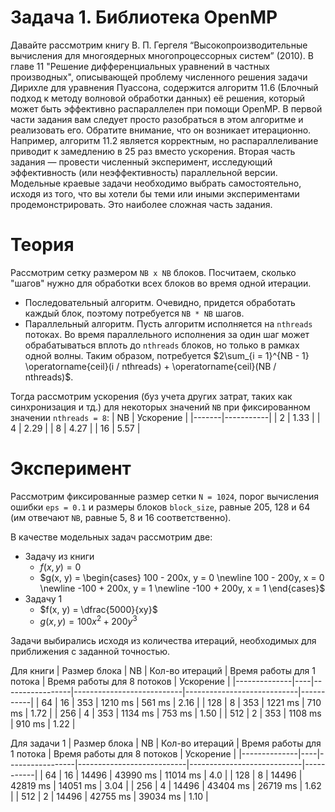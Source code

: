 # Задача 1. Библиотека OpenMP

Давайте рассмотрим книгу В. П. Гергеля “Высокопроизводительные вычисления для
многоядерных многопроцессорных систем” (2010). В главе 11 "Решение
дифференциальных уравнений в частных производных", описывающей проблему
численного решения задачи Дирихле для уравнения Пуассона, содержится алгоритм
11.6 (Блочный подход к методу волновой обработки данных) её решения, который
может быть эффективно распараллелен при помощи OpenMP.
В первой части задания вам следует просто разобраться в этом алгоритме и
реализовать его. Обратите внимание, что он возникает итерационно. Например,
алгоритм 11.2 является корректным, но распараллеливание приводит к замедлению в
25 раз вместо ускорения.
Вторая часть задания — провести численный эксперимент, исследующий
эффективность (или неэффективность) параллельной версии. Модельные краевые
задачи необходимо выбрать самостоятельно, исходя из того, что вы хотели бы теми
или иными экспериментами продемонстрировать. Это наиболее сложная часть
задания.

# Теория
Рассмотрим сетку размером `NB x NB` блоков. Посчитаем, сколько "шагов" нужно для обработки всех блоков во время одной итерации.
* Последовательный алгоритм. Очевидно, придется обработать каждый блок, поэтому потребуется `NB * NB` шагов.
* Параллельный алгоритм. Пусть алгоритм исполняется на `nthreads` потоках. Во время параллельного исполнения за один шаг может обрабатываться вплоть до `nthreads` блоков, но только в рамках одной волны. Таким образом, потребуется $2\sum_{i = 1}^{NB - 1} \operatorname{ceil}(i / nthreads) + \operatorname{ceil}(NB / nthreads)$.

Тогда рассмотрим ускорения (буз учета других затрат, таких как синхронизация и тд.) для некоторых значений `NB` при фиксированном значении `nthreads = 8`:
|   NB  | Ускорение |
|-------|-----------|
|   2   |   1.33    |
|   4   |   2.29    |
|   8   |   4.27    |
|   16  |   5.57    |

# Эксперимент

Рассмотрим фиксированные размер сетки `N = 1024`, порог вычисления ошибки `eps = 0.1` и размеры блоков `block_size`, равные 205, 128 и 64 (им отвечают `NB`, равные 5, 8 и 16 соответственно).

В качестве модельных задач рассмотрим две: 
* Задачу из книги
    * $f(x, y) = 0$
    * $g(x, y) = 
    \begin{cases} 
        100 - 200x, y = 0 \newline 
        100 - 200y, x = 0 \newline 
        -100 + 200x, y = 1 \newline 
        -100 + 200y, x = 1 
    \end{cases}$
* Задачу 1
    * $f(x, y) = \dfrac{5000}{xy}$
    * $g(x, y) = 100x^2 + 200y^3$

Задачи выбирались исходя из количества итераций, необходимых для приближения с заданной точностью.




Для книги
| Размер блока | NB | Кол-во итераций | Время работы для 1 потока | Время работы для 8 потоков | Ускорение |
|--------------|----|-----------------|---------------------------|----------------------------|-----------|
|     64       | 16 |      353        |          1210 ms          |         561 ms             |    2.16   |
|    128       |  8 |      353        |          1221 ms          |         710 ms             |    1.72   |
|    256       |  4 |      353        |          1134 ms          |         753 ms             |    1.50   |
|    512       |  2 |      353        |          1108 ms          |         910 ms             |    1.22   |


Для задачи 1
| Размер блока | NB | Кол-во итераций | Время работы для 1 потока | Время работы для 8 потоков | Ускорение |
|--------------|----|-----------------|---------------------------|----------------------------|-----------|
|     64       | 16 |     14496       |        43990 ms           |           11014 ms         |    4.0    |
|    128       |  8 |     14496       |        42819 ms           |           14051 ms         |    3.04   |
|    256       |  4 |     14496       |        43404 ms           |           26719 ms         |    1.62   |
|    512       |  2 |     14496       |        42755 ms           |           39034 ms         |    1.10   |
